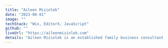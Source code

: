 ```yaml
---
title: "Aileen Miziolek"
date: "2023-06-01"
image: ""
techStack: "Wix, EditorX, JavaScript"
github: ""
liveUrl: "https://aileenmiziolek.com"
details: "Aileen Miziolek is an established family business consultant and wanted to take her digital brand to the next level. I worked with Aileen's brand manager to design & build a website where Aileen can build her platform."
---
```

